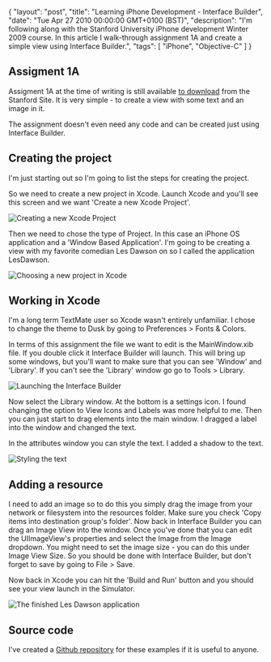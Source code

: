 {
  "layout": "post",
  "title": "Learning iPhone Development - Interface Builder",
  "date": "Tue Apr 27 2010 00:00:00 GMT+0100 (BST)",
  "description": "I'm following along with the Stanford University iPhone development Winter 2009 course. In this article I walk-through assignment 1A and create a simple view using Interface Builder.",
  "tags": [
    "iPhone",
    "Objective-C"
  ]
}

## Assigment 1A

Assigment 1A at the time of writing is still available [to download][1] from the Stanford Site. It is very simple - to create a view with some text and an image in it. 

The assignment doesn't even need any code and can be created just using Interface Builder. 

## Creating the project

I'm just starting out so I'm going to list the steps for creating the project. 

So we need to create a new project in Xcode. Launch Xcode and you'll see this screen and we want 'Create a new Xcode Project'.

![Creating a new Xcode Project][3] 

Then we need to chose the type of Project. In this case an iPhone OS application and a 'Window Based Application'. I'm going to be creating a view with my favorite comedian Les Dawson on so I called the application LesDawson.

![Choosing a new project in Xcode][4] 

## Working in Xcode

I'm a long term TextMate user so Xcode wasn't entirely unfamiliar. I chose to change the theme to Dusk by going to Preferences > Fonts & Colors.

In terms of this assignment the file we want to edit is the MainWindow.xib file. If you double click it Interface Builder will launch. This will bring up some windows, but you'll want to make sure that you can see 'Window' and 'Library'. If you can't see the 'Library' window go go to Tools > Library.

![Launching the Interface Builder][5] 

Now select the Library window. At the bottom is a settings icon. I found changing the option to View Icons and Labels was more helpful to me. Then you can just start to drag elements into the main window. I dragged a label into the window and changed the text. 

In the attributes window you can style the text. I added a shadow to the text.  

![Styling the text][6] 

## Adding a resource

I need to add an image so to do this you simply drag the image from your network or filesystem into the resources folder. Make sure you check 'Copy items into destination group's folder'. Now back in Interface Builder you can drag an Image View into the window. Once you've done that you can edit the UIImageView's properties and select the Image from the Image dropdown. You might need to set the image size - you can do this under Image View Size. So you should be done with Interface Builder, but don't forget to save by going to File > Save.

Now back in Xcode you can hit the 'Build and Run' button and you should see your view launch in the Simulator. 

![The finished Les Dawson application][7]


## Source code

I've created a [Github repository][2] for these examples if it is useful to anyone. 

[1]: http://www.stanford.edu/class/cs193p/cgi-bin/drupal/system/files/assignments/Assignment1A_0.pdf
[2]: http://github.com/shapeshed/StanfordExamples
[3]: http://shapeshed.com/images/articles/assignment_1a_choose_project.png
[4]: http://shapeshed.com/images/articles/assignment_1a_select_project.png
[5]: http://shapeshed.com/images/articles/assignment_1a_main_window.png
[6]: http://shapeshed.com/images/articles/assignement_1a_label_attributes.png
[7]: http://shapeshed.com/images/articles/assignment_1a_application.png
